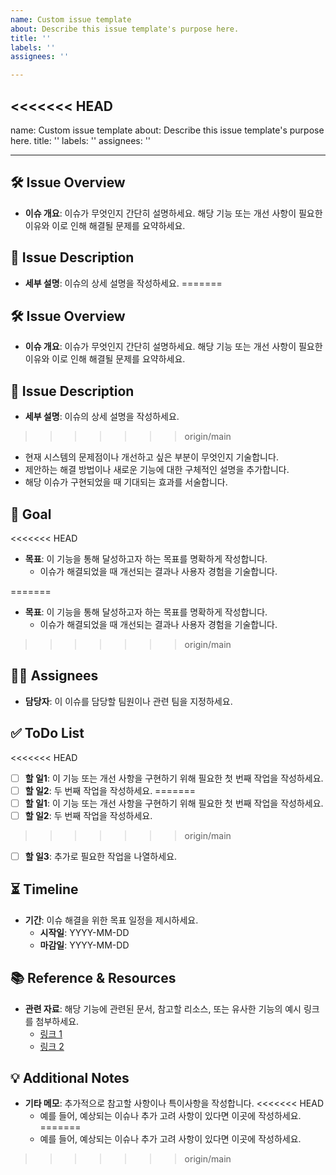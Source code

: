 ```yaml
---
name: Custom issue template
about: Describe this issue template's purpose here.
title: ''
labels: ''
assignees: ''

---
```


<<<<<<< HEAD
---
name: Custom issue template
about: Describe this issue template's purpose here.
title: ''
labels: ''
assignees: ''

---

## 🛠️ Issue Overview
- **이슈 개요**: 이슈가 무엇인지 간단히 설명하세요. 해당 기능 또는 개선 사항이 필요한 이유와 이로 인해 해결될 문제를 요약하세요.

## 📝 Issue Description
- **세부 설명**: 이슈의 상세 설명을 작성하세요.
=======
## 🛠️ Issue Overview
- **이슈 개요**: 이슈가 무엇인지 간단히 설명하세요. 해당 기능 또는 개선 사항이 필요한 이유와 이로 인해 해결될 문제를 요약하세요.
  
## 📝 Issue Description
- **세부 설명**: 이슈의 상세 설명을 작성하세요. 
>>>>>>> origin/main
  - 현재 시스템의 문제점이나 개선하고 싶은 부분이 무엇인지 기술합니다.
  - 제안하는 해결 방법이나 새로운 기능에 대한 구체적인 설명을 추가합니다.
  - 해당 이슈가 구현되었을 때 기대되는 효과를 서술합니다.

## 🚩 Goal
<<<<<<< HEAD
- **목표**: 이 기능을 통해 달성하고자 하는 목표를 명확하게 작성합니다.
  - 이슈가 해결되었을 때 개선되는 결과나 사용자 경험을 기술합니다.

=======
- **목표**: 이 기능을 통해 달성하고자 하는 목표를 명확하게 작성합니다. 
  - 이슈가 해결되었을 때 개선되는 결과나 사용자 경험을 기술합니다.
  
>>>>>>> origin/main
## 🧑‍💻 Assignees
- **담당자**: 이 이슈를 담당할 팀원이나 관련 팀을 지정하세요.

## ✅ ToDo List
<<<<<<< HEAD
- [ ] **할 일1**: 이 기능 또는 개선 사항을 구현하기 위해 필요한 첫 번째 작업을 작성하세요.
- [ ] **할 일2**: 두 번째 작업을 작성하세요.
=======
- [ ] **할 일1**: 이 기능 또는 개선 사항을 구현하기 위해 필요한 첫 번째 작업을 작성하세요. 
- [ ] **할 일2**: 두 번째 작업을 작성하세요. 
>>>>>>> origin/main
- [ ] **할 일3**: 추가로 필요한 작업을 나열하세요.

## ⏳ Timeline
- **기간**: 이슈 해결을 위한 목표 일정을 제시하세요.
  - **시작일**: YYYY-MM-DD
  - **마감일**: YYYY-MM-DD

## 📚 Reference & Resources
- **관련 자료**: 해당 기능에 관련된 문서, 참고할 리소스, 또는 유사한 기능의 예시 링크를 첨부하세요.
  - [링크 1](#)
  - [링크 2](#)

## 💡 Additional Notes
- **기타 메모**: 추가적으로 참고할 사항이나 특이사항을 작성합니다.
<<<<<<< HEAD
  - 예를 들어, 예상되는 이슈나 추가 고려 사항이 있다면 이곳에 작성하세요.
=======
  - 예를 들어, 예상되는 이슈나 추가 고려 사항이 있다면 이곳에 작성하세요.
>>>>>>> origin/main
